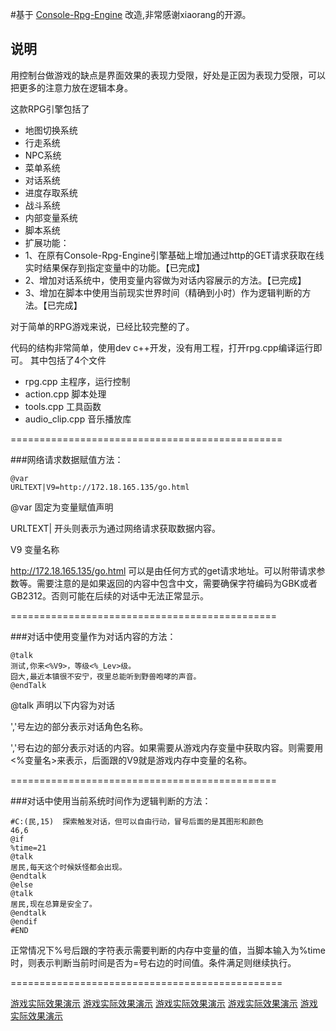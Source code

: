#基于 [Console-Rpg-Engine](https://github.com/xiaorang/Console-Rpg-Engine) 改造,非常感谢xiaorang的开源。



## 说明

用控制台做游戏的缺点是界面效果的表现力受限，好处是正因为表现力受限，可以把更多的注意力放在逻辑本身。

这款RPG引擎包括了

- 地图切换系统
- 行走系统
- NPC系统
- 菜单系统
- 对话系统
- 进度存取系统
- 战斗系统
- 内部变量系统
- 脚本系统
- 扩展功能：
- 1、在原有Console-Rpg-Engine引擎基础上增加通过http的GET请求获取在线实时结果保存到指定变量中的功能。【已完成】
- 2、增加对话系统中，使用变量内容做为对话内容展示的方法。【已完成】
- 3、增加在脚本中使用当前现实世界时间（精确到小时）作为逻辑判断的方法。【已完成】

对于简单的RPG游戏来说，已经比较完整的了。

代码的结构非常简单，使用dev c++开发，没有用工程，打开rpg.cpp编译运行即可。
其中包括了4个文件

- rpg.cpp 主程序，运行控制
- action.cpp 脚本处理
- tools.cpp 工具函数
- audio_clip.cpp 音乐播放库


===============================================

###网络请求数据赋值方法：

```shell
@var
URLTEXT|V9=http://172.18.165.135/go.html
```

@var 固定为变量赋值声明

URLTEXT|  开头则表示为通过网络请求获取数据内容。

V9        变量名称

http://172.18.165.135/go.html 可以是由任何方式的get请求地址。可以附带请求参数等。需要注意的是如果返回的内容中包含中文，需要确保字符编码为GBK或者GB2312。否则可能在后续的对话中无法正常显示。


==============================================

###对话中使用变量作为对话内容的方法：

```shell
@talk
测试,你来<%V9>，等级<%_Lev>级。
囧大,最近本镇很不安宁，夜里总能听到野兽咆哮的声音。
@endTalk
```

@talk 声明以下内容为对话

','号左边的部分表示对话角色名称。

','号右边的部分表示对话的内容。如果需要从游戏内存变量中获取内容。则需要用<%变量名>来表示，后面跟的V9就是游戏内存中变量的名称。


==============================================

###对话中使用当前系统时间作为逻辑判断的方法：

```shell
#C:(民,15)  探索触发对话，但可以自由行动，冒号后面的是其图形和颜色
46,6
@if
%time=21
@talk
居民,每天这个时候妖怪都会出现。
@endtalk
@else
@talk
居民,现在总算是安全了。
@endtalk
@endif
#END
```

正常情况下%号后跟的字符表示需要判断的内存中变量的值，当脚本输入为%time时，则表示判断当前时间是否为=号右边的时间值。条件满足则继续执行。

===============================================

[游戏实际效果演示](微信图片_20240123183312.png)
[游戏实际效果演示](微信图片_20240123183332.png)
[游戏实际效果演示](微信图片_20240123183346.png)
[游戏实际效果演示](微信图片_20240123183431.png)
[游戏实际效果演示](微信图片_20240123183500.png)


